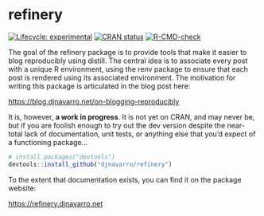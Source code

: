
<!-- README.md is generated from README.Rmd. Please edit that file -->

# refinery

<!-- badges: start -->

[![Lifecycle:
experimental](https://img.shields.io/badge/lifecycle-experimental-orange.svg)](https://lifecycle.r-lib.org/articles/stages.html#experimental)
[![CRAN
status](https://www.r-pkg.org/badges/version/refinery)](https://CRAN.R-project.org/package=refinery)
[![R-CMD-check](https://github.com/djnavarro/refinery/workflows/R-CMD-check/badge.svg)](https://github.com/djnavarro/refinery/actions)
<!-- badges: end -->

The goal of the refinery package is to provide tools that make it easier
to blog reproducibly using distill. The central idea is to associate
every post with a unique R environment, using the renv package to ensure
that each post is rendered using its associated environment. The
motivation for writing this package is articulated in the blog post
here:

<https://blog.djnavarro.net/on-blogging-reproducibly>

It is, however, **a work in progress**. It is not yet on CRAN, and may
never be, but if you are foolish enough to try out the dev version
despite the near-total lack of documentation, unit tests, or anything
else that you’d expect of a functioning package…

``` r
# install.packages("devtools")
devtools::install_github("djnavarro/refinery")
```

To the extent that documentation exists, you can find it on the package
website:

<https://refinery.djnavarro.net>
